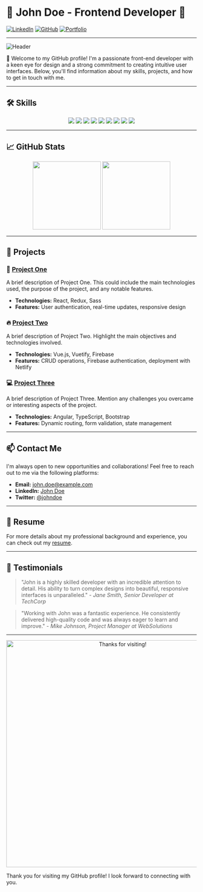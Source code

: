 # 🌟 John Doe - Frontend Developer 🌟

[![LinkedIn](https://img.shields.io/badge/LinkedIn-Connect-blue?style=for-the-badge&logo=linkedin)](https://www.linkedin.com/in/johndoe/)
[![GitHub](https://img.shields.io/badge/GitHub-Follow-black?style=for-the-badge&logo=github)](https://github.com/johndoe)
[![Portfolio](https://img.shields.io/badge/Portfolio-Visit-brightgreen?style=for-the-badge&logo=internet-explorer)](https://johndoe.dev)

---

![Header](https://i.ibb.co/tbDMQTW/Mamun-Khan-3.png)

👋 Welcome to my GitHub profile! I'm a passionate front-end developer with a keen eye for design and a strong commitment to creating intuitive user interfaces. Below, you'll find information about my skills, projects, and how to get in touch with me.

---

## 🛠️ Skills

<div align="center">
  <img src="https://img.shields.io/badge/HTML5-E34F26?style=for-the-badge&logo=html5&logoColor=white" />
  <img src="https://img.shields.io/badge/CSS3-1572B6?style=for-the-badge&logo=css3&logoColor=white" />
  <img src="https://img.shields.io/badge/JavaScript-F7DF1E?style=for-the-badge&logo=javascript&logoColor=black" />
  <img src="https://img.shields.io/badge/React-61DAFB?style=for-the-badge&logo=react&logoColor=black" />
  <img src="https://img.shields.io/badge/Git-F05032?style=for-the-badge&logo=git&logoColor=white" />
  <img src="https://img.shields.io/badge/npm-CB3837?style=for-the-badge&logo=npm&logoColor=white" />
  <img src="https://img.shields.io/badge/Figma-F24E1E?style=for-the-badge&logo=figma&logoColor=white" />
  <img src="https://img.shields.io/badge/Adobe_XD-FF61F6?style=for-the-badge&logo=adobe-xd&logoColor=white" />
  <img src="https://img.shields.io/badge/Sketch-F7B500?style=for-the-badge&logo=sketch&logoColor=black" />
</div>

---

## 📈 GitHub Stats

<div align="center">
  <img height="180em" src="https://github-readme-stats.vercel.app/api?username=johndoe&show_icons=true&theme=radical&include_all_commits=true&count_private=true"/>
  <img height="180em" src="https://github-readme-streak-stats.herokuapp.com/?user=johndoe&theme=radical" />
</div>

---

## 🚀 Projects

### 🌟 [Project One](https://github.com/johndoe/project-one)
A brief description of Project One. This could include the main technologies used, the purpose of the project, and any notable features.

- **Technologies:** React, Redux, Sass
- **Features:** User authentication, real-time updates, responsive design

### 🔥 [Project Two](https://github.com/johndoe/project-two)
A brief description of Project Two. Highlight the main objectives and technologies involved.

- **Technologies:** Vue.js, Vuetify, Firebase
- **Features:** CRUD operations, Firebase authentication, deployment with Netlify

### 💻 [Project Three](https://github.com/johndoe/project-three)
A brief description of Project Three. Mention any challenges you overcame or interesting aspects of the project.

- **Technologies:** Angular, TypeScript, Bootstrap
- **Features:** Dynamic routing, form validation, state management

---

## 📫 Contact Me

I'm always open to new opportunities and collaborations! Feel free to reach out to me via the following platforms:

- **Email:** john.doe@example.com
- **LinkedIn:** [John Doe](https://www.linkedin.com/in/johndoe/)
- **Twitter:** [@johndoe](https://twitter.com/johndoe)

---

## 📄 Resume

For more details about my professional background and experience, you can check out my [resume](https://johndoe.dev/resume).

---

## 🌟 Testimonials

> "John is a highly skilled developer with an incredible attention to detail. His ability to turn complex designs into beautiful, responsive interfaces is unparalleled." - *Jane Smith, Senior Developer at TechCorp*

> "Working with John was a fantastic experience. He consistently delivered high-quality code and was always eager to learn and improve." - *Mike Johnson, Project Manager at WebSolutions*

---

<div align="center">
  <img src="https://user-images.githubusercontent.com/12345678/123456789-abc123d4-5678-efgh-ijkl-34567890mnop.png" alt="Thanks for visiting!" width="600"/>
</div>

Thank you for visiting my GitHub profile! I look forward to connecting with you.




